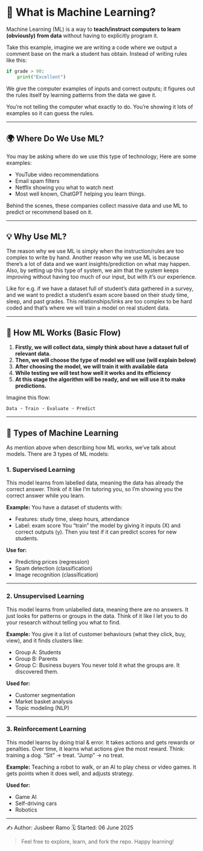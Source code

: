 # 🧠 What is Machine Learning?

Machine Learning (ML) is a way to **teach/instruct computers to learn (obviously) from data** without having to explicitly program it.

Take this example, imagine we are writing a code where we output a comment base on the mark a student has obtain. Instead of writing rules like this:

```python
if grade > 90:
    print("Excellent")
```

We give the computer examples of inputs and correct outputs; it figures out the rules itself by learning patterns from the data we gave it.

You’re not telling the computer what exactly to do. You’re showing it lots of examples so it can guess the rules.

---

## 🌍 Where Do We Use ML?
You may be asking where do we use this type of technology; Here are some examples:
- YouTube video recommendations  
- Email spam filters  
- Netflix showing you what to watch next
- Most well known, ChatGPT helping you learn things.

Behind the scenes, these companies collect massive data and use ML to predict or recommend based on it.

---

## 💡 Why Use ML?

The reason why we use ML is simply when the instruction/rules are too complex to write by hand. Another reason why we use ML is because there’s a lot of data and we want insights/prediction on what may happen. Also, by setting up this type of system, we aim that the system keeps improving without having too much of our input, but with it’s our experience. 

Like for e.g. if we have a dataset full of student’s data gathered in a survey, and we want to predict a student’s exam score based on their study time, sleep, and past grades. This relationships/links are too complex to be hard coded and that’s where we will train a model on real student data.

---

## 🔁 How ML Works (Basic Flow)

1. **Firstly, we will collect data, simply think about have a dataset full of relevant data.**
2. **Then, we will choose the type of model we will use (will explain below)**
3. **After choosing the model, we will train it with available data**
4. **While testing we will test how well it works and its efficiency**
5. **At this stage the algorithm will be ready, and we will use it to make predictions.**

Imagine this flow:

```text
Data ➝ Train ➝ Evaluate ➝ Predict
```

---

## 🧪 Types of Machine Learning
As mention above when describing how ML works, we’ve talk about models. There are 3 types of ML models:

### 1. Supervised Learning
This model learns from labelled data, meaning the data has already the correct answer. Think of it like I’m tutoring you, so I’m showing you the correct answer while you learn.

**Example:**
You have a dataset of students with:
- Features: study time, sleep hours, attendance
- Label: exam score
You “train” the model by giving it inputs (X) and correct outputs (y). Then you test if it can predict scores for new students.

**Use for:**
- Predicting prices (regression)
- Spam detection (classification)
- Image recognition (classification)

---

### 2. Unsupervised Learning
This model learns from unlabelled data, meaning there are no answers. It just looks for patterns or groups in the data. Think of it like I let you to do your research without telling you what to find.

**Example:**
You give it a list of customer behaviours (what they click, buy, view), and it finds clusters like:
- Group A: Students  
- Group B: Parents  
- Group C: Business buyers
You never told it what the groups are. It discovered them.

**Used for:**
- Customer segmentation  
- Market basket analysis  
- Topic modeling (NLP)

---

### 3. Reinforcement Learning
This model learns by doing trial & error. It takes actions and gets rewards or penalties. Over time, it learns what actions give the most reward.
Think: training a dog. “Sit” -> treat. “Jump” -> no treat.

**Example:**
Teaching a robot to walk, or an AI to play chess or video games. It gets points when it does well, and adjusts strategy.

**Used for:**
- Game AI  
- Self-driving cars  
- Robotics

---

✍️ Author: Jusbeer Ramo
🗓️ Started: 06 June 2025

> Feel free to explore, learn, and fork the repo. Happy learning!